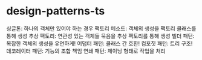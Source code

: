# design-patterns-ts

싱글톤: 하나의 객체만 있어야 하는 경우
팩토리 메소드: 객체의 생성을 팩토리 클래스를 통해 생성
추상 팩토리: 연관성 있는 객체들 묶음을 추상 팩토리를 통해 생성
빌더 패턴: 복잡한 객체의 생성을 유연하게!
어댑터 패턴: 클래스 간 호환!
컴포짓 패턴: 트리 구조!
데코레이터 패턴: 기능의 조합
책임 연쇄 패턴: 체이닝 형태로 작업을 처리
